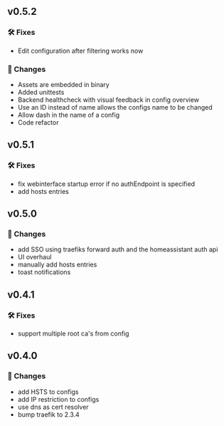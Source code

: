 ## v0.5.2

### 🛠️ Fixes

 - Edit configuration after filtering works now

### 🔨 Changes

 - Assets are embedded in binary
 - Added unittests
 - Backend healthcheck with visual feedback in config overview
 - Use an ID instead of name allows the configs name to be changed
 - Allow dash in the name of a config
 - Code refactor

## v0.5.1

### 🛠️ Fixes

- fix webinterface startup error if no authEndpoint is specified
- add hosts entries

## v0.5.0

### 🔨 Changes

- add SSO using traefiks forward auth and the homeassistant auth api
- UI overhaul
- manually add hosts entries
- toast notifications

## v0.4.1

### 🛠️ Fixes
- support multiple root ca's from config

## v0.4.0

### 🔨 Changes

- add HSTS to configs
- add IP restriction to configs
- use dns as cert resolver
- bump traefik to 2.3.4